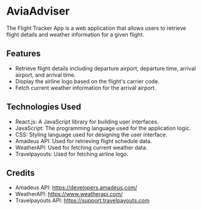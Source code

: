 # AviaAdviser
The Flight Tracker App is a web application that allows users to retrieve flight details and weather information for a given flight.

## Features

- Retrieve flight details including departure airport, departure time, arrival airport, and arrival time.
- Display the airline logo based on the flight's carrier code.
- Fetch current weather information for the arrival airport.

## Technologies Used

- React.js: A JavaScript library for building user interfaces.
- JavaScript: The programming language used for the application logic.
- CSS: Styling language used for designing the user interface.
- Amadeus API: Used for retrieving flight schedule data.
- WeatherAPI: Used for fetching current weather data.
- Travelpayouts: Used for fetching airline logo.

## Credits

- Amadeus API: https://developers.amadeus.com/
- WeatherAPI: https://www.weatherapi.com/
- Travelpayouts API: https://support.travelpayouts.com